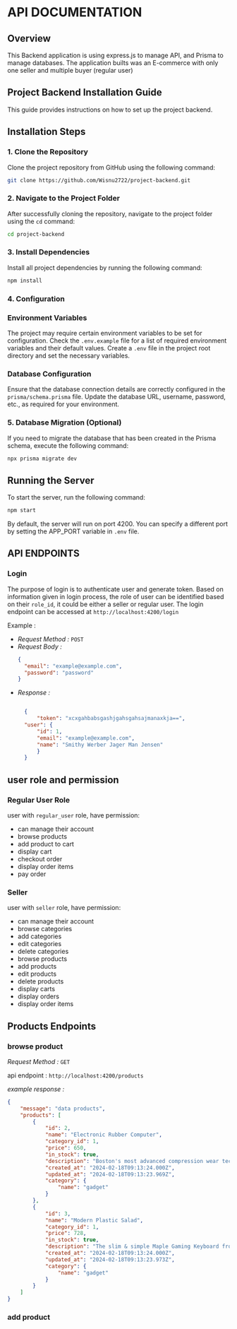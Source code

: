 # API DOCUMENTATION

## Overview
This Backend application is using express.js to manage API, and Prisma to manage databases. The application builts was an E-commerce with only one seller and multiple buyer (regular user)

## Project Backend Installation Guide

This guide provides instructions on how to set up the project backend.

## Installation Steps

### 1. Clone the Repository

Clone the project repository from GitHub using the following command:

```bash
git clone https://github.com/Wisnu2722/project-backend.git
```
### 2. Navigate to the Project Folder

After successfully cloning the repository, navigate to the project folder using the `cd` command:

```bash
cd project-backend
```
### 3. Install Dependencies

Install all project dependencies by running the following command:

```bash
npm install
```
### 4. Configuration

### Environment Variables

The project may require certain environment variables to be set for configuration. Check the `.env.example` file for a list of required environment variables and their default values. Create a `.env` file in the project root directory and set the necessary variables.

### Database Configuration

Ensure that the database connection details are correctly configured in the `prisma/schema.prisma` file. Update the database URL, username, password, etc., as required for your environment.

### 5. Database Migration (Optional)

If you need to migrate the database that has been created in the Prisma schema, execute the following command:

```bash
npx prisma migrate dev
```
## Running the Server

To start the server, run the following command:

```bash
npm start
```
By default, the server will run on port 4200. You can specify a different port by setting the APP_PORT variable in `.env` file.

## API ENDPOINTS


### Login

The purpose of login is to authenticate user and generate token. Based on information given in login process, the role of user can be identified based on their `role_id`, it could be either a seller or regular user. The login endpoint can be accessed at ```http://localhost:4200/login ```

Example :
- *Request Method :* `POST`
- *Request Body :*
  ```json
  {
    "email": "example@example.com",
    "password": "password"
  }
  ```
- *Response :*
  ```json
  
    {
        "token": "xcxgahbabsgashjgahsgahsajmanaxkja==",
    "user": {
        "id": 1,
        "email": "example@example.com",
        "name": "Smithy Werber Jager Man Jensen"
        }
    }

## user role and permission
### Regular User Role

user with `regular_user` role, have permission:
- can manage their account
- browse products
- add product to cart
- display cart
- checkout order
- display order items
- pay order

### Seller
user with `seller` role, have permission:
- can manage their account
- browse categories
- add categories
- edit categories
- delete categories
- browse products
- add products
- edit products
- delete products
- display carts
- display orders
- display order items

## Products Endpoints
### browse product
*Request Method :* `GET`

api endpoint : `http://localhost:4200/products`

*example response :*
```json
{
    "message": "data products",
    "products": [
        {
            "id": 2,
            "name": "Electronic Rubber Computer",
            "category_id": 1,
            "price": 650,
            "in_stock": true,
            "description": "Boston's most advanced compression wear technology increases muscle oxygenation, stabilizes active muscles",
            "created_at": "2024-02-18T09:13:24.000Z",
            "updated_at": "2024-02-18T09:13:23.969Z",
            "category": {
                "name": "gadget"
            }
        },
        {
            "id": 3,
            "name": "Modern Plastic Salad",
            "category_id": 1,
            "price": 728,
            "in_stock": true,
            "description": "The slim & simple Maple Gaming Keyboard from Dev Byte comes with a sleek body and 7- Color RGB LED Back-lighting for smart functionality",
            "created_at": "2024-02-18T09:13:24.000Z",
            "updated_at": "2024-02-18T09:13:23.973Z",
            "category": {
                "name": "gadget"
            }
        }
    ]
}
```

### add product
